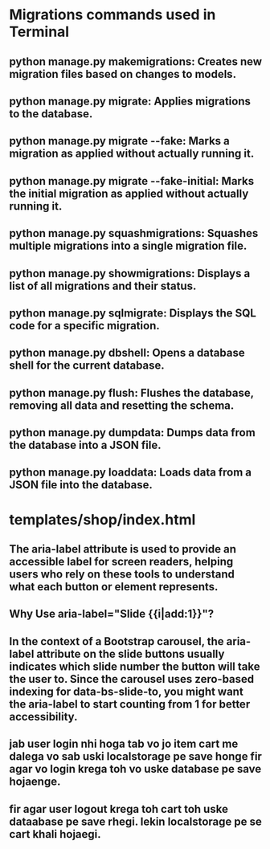 # Migrations commands used in Terminal
## python manage.py makemigrations: Creates new migration files based on changes to models.
## python manage.py migrate: Applies migrations to the database.
## python manage.py migrate --fake: Marks a migration as applied without actually running it.
## python manage.py migrate --fake-initial: Marks the initial migration as applied without actually running it.
## python manage.py squashmigrations: Squashes multiple migrations into a single migration file.
## python manage.py showmigrations: Displays a list of all migrations and their status.
## python manage.py sqlmigrate: Displays the SQL code for a specific migration.
## python manage.py dbshell: Opens a database shell for the current database.
## python manage.py flush: Flushes the database, removing all data and resetting the schema.
## python manage.py dumpdata: Dumps data from the database into a JSON file.
## python manage.py loaddata: Loads data from a JSON file into the database.


<!--            these migrations can be applied for specific file in a specific app
                eg :- python manage.py migrate --fake shop 0001           -->




# templates/shop/index.html
## The aria-label attribute is used to provide an accessible label for screen readers, helping users who rely on these tools to understand what each button or element represents.
## Why Use aria-label="Slide {{i|add:1}}"?
## In the context of a Bootstrap carousel, the aria-label attribute on the slide buttons usually indicates which slide number the button will take the user to. Since the carousel uses zero-based indexing for data-bs-slide-to, you might want the aria-label to start counting from 1 for better accessibility.


## jab user login nhi hoga tab vo jo item cart me dalega vo sab uski localstorage pe save honge fir agar vo login krega toh vo uske database pe save hojaenge.   
## fir agar user logout krega toh cart toh uske dataabase pe save rhegi. lekin localstorage pe se cart khali hojaegi.

